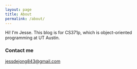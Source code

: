 ```yaml
---
layout: page
title: About
permalink: /about/
---
```


Hi! I'm Jesse. This blog is for CS371p, which is object-oriented programming at UT Austin.

### Contact me

[jessdejong843@gmail.com](mailto:jessdejong843@gmail.com)
